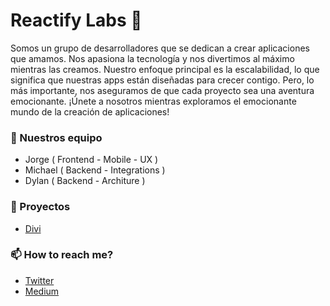 # Reactify Labs 👋
Somos un grupo de desarrolladores que se dedican a crear aplicaciones que amamos. Nos apasiona la tecnología y nos divertimos al máximo mientras las creamos. Nuestro enfoque principal es la escalabilidad, lo que significa que nuestras apps están diseñadas para crecer contigo. Pero, lo más importante, nos aseguramos de que cada proyecto sea una aventura emocionante. ¡Únete a nosotros mientras exploramos el emocionante mundo de la creación de aplicaciones!


### 👥 Nuestros equipo
- Jorge ( Frontend - Mobile - UX )
- Michael ( Backend - Integrations )
- Dylan ( Backend - Architure )


### 🌱 Proyectos
- [Divi](https://www.youtube.com/watch?v=7GG7j_w0uE8) 


### 📫 How to reach me?
- [Twitter](https://www.youtube.com/watch?v=isioQPUiAVk) 
- [Medium](hhttps://www.youtube.com/watch?v=x7Z86jQjG30)

